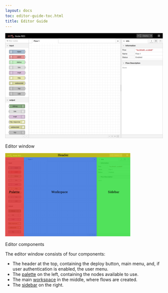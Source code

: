 ```yaml
---
layout: docs
toc: editor-guide-toc.html
title: Editor Guide
---
```


<div class="figure">
  <img src="images/editor-default.png" alt="Editor window">
  <p class="caption">Editor window</p>
</div>

<div style="width: 400px" class="figure align-right">
  <img src="images/editor-default-components.png" alt="Editor components">
  <p class="caption">Editor components</p>
</div>

The editor window consists of four components:

 - The header at the top, containing the deploy button, main menu, and, if user
   authentication is enabled, the user menu.
 - The [palette](palette) on the left, containing the nodes available to use.
 - The main [workspace](workspace) in the middle, where flows are created.
 - The [sidebar](sidebar) on the right.
